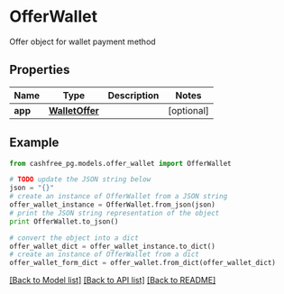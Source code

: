 # OfferWallet

Offer object for wallet payment method

## Properties
Name | Type | Description | Notes
------------ | ------------- | ------------- | -------------
**app** | [**WalletOffer**](WalletOffer.md) |  | [optional] 

## Example

```python
from cashfree_pg.models.offer_wallet import OfferWallet

# TODO update the JSON string below
json = "{}"
# create an instance of OfferWallet from a JSON string
offer_wallet_instance = OfferWallet.from_json(json)
# print the JSON string representation of the object
print OfferWallet.to_json()

# convert the object into a dict
offer_wallet_dict = offer_wallet_instance.to_dict()
# create an instance of OfferWallet from a dict
offer_wallet_form_dict = offer_wallet.from_dict(offer_wallet_dict)
```
[[Back to Model list]](../README.md#documentation-for-models) [[Back to API list]](../README.md#documentation-for-api-endpoints) [[Back to README]](../README.md)


